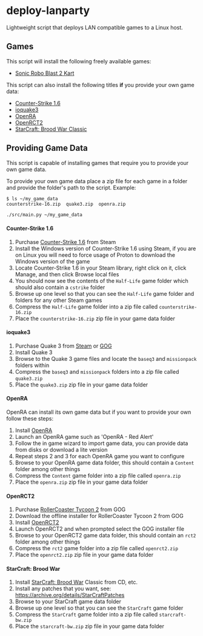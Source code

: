 # deploy-lanparty

Lightweight script that deploys LAN compatible games to a Linux host.

## Games

This script will install the following freely available games:

- [Sonic Robo Blast 2 Kart](https://www.wiki.srb2.org/wiki/SRB2Kart)

This script can also install the following titles **if** you provide your own game data:

- [Counter-Strike 1.6](https://store.steampowered.com/app/10/CounterStrike)
- [ioquake3](https://ioquake3.org)
- [OpenRA](https://www.openra.net)
- [OpenRCT2](https://openrct2.org)
- [StarCraft: Brood War Classic](https://en.wikipedia.org/wiki/StarCraft:_Brood_War)

## Providing Game Data

This script is capable of installing games that require you to provide your own game data.

To provide your own game data place a zip file for each game in a folder and provide the folder's path to the script.
Example:

```none
$ ls ~/my_game_data
counterstrike-16.zip  quake3.zip  openra.zip
```

```bash
./src/main.py ~/my_game_data
```

#### Counter-Strike 1.6

1. Purchase [Counter-Strike 1.6](https://store.steampowered.com/app/10/CounterStrike) from Steam
2. Install the Windows version of Counter-Strike 1.6 using Steam,
   if you are on Linux you will need to force usage of Proton to download the Windows version of the game
3. Locate Counter-Strike 1.6 in your Steam library, right click on it, click Manage, and then click Browse local files
4. You should now see the contents of the `Half-Life` game folder which should also contain a `cstrike` folder
5. Browse up one level so that you can see the `Half-Life` game folder and folders for any other Steam games
6. Compress the `Half-Life` game folder into a zip file called `counterstrike-16.zip`
7. Place the `counterstrike-16.zip` zip file in your game data folder

#### ioquake3

1. Purchase Quake 3 from [Steam](https://store.steampowered.com/app/2200/Quake_III_Arena)
   or [GOG](https://www.gog.com/game/quake_iii_arena)
2. Install Quake 3
3. Browse to the Quake 3 game files and locate the `baseq3` and `missionpack` folders within
4. Compress the `baseq3` and `missionpack` folders into a zip file called `quake3.zip`
5. Place the `quake3.zip` zip file in your game data folder

#### OpenRA

OpenRA can install its own game data but if you want to provide your own follow these steps:

1. Install [OpenRA](https://www.openra.net)
2. Launch an OpenRA game such as 'OpenRA - Red Alert'
3. Follow the in game wizard to import game data, you can provide data from disks or download a lite version
4. Repeat steps 2 and 3 for each OpenRA game you want to configure
5. Browse to your OpenRA game data folder, this should contain a `Content` folder among other things
6. Compress the `Content` game folder into a zip file called `openra.zip`
7. Place the `openra.zip` zip file in your game data folder

#### OpenRCT2

1. Purchase [RollerCoaster Tycoon 2](https://www.gog.com/game/rollercoaster_tycoon_2) from GOG
2. Download the offline installer for RollerCoaster Tycoon 2 from GOG
3. Install [OpenRCT2](https://openrct2.org)
4. Launch OpenRCT2 and when prompted select the GOG installer file
5. Browse to your OpenRCT2 game data folder, this should contain an `rct2` folder among other things
6. Compress the `rct2` game folder into a zip file called `openrct2.zip`
7. Place the `openrct2.zip` zip file in your game data folder

#### StarCraft: Brood War

1. Install [StarCraft: Brood War](https://en.wikipedia.org/wiki/StarCraft:_Brood_War) Classic from CD, etc.
2. Install any patches that you want, see: https://archive.org/details/StarCraftPatches
3. Browse to your StarCraft game data folder
4. Browse up one level so that you can see the `StarCraft` game folder
5. Compress the `StarCraft` game folder into a zip file called `starcraft-bw.zip`
6. Place the `starcraft-bw.zip` zip file in your game data folder
